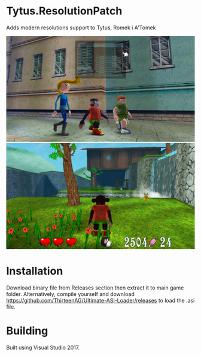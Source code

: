 # Tytus.ResolutionPatch
 Adds modern resolutions support to Tytus, Romek i A'Tomek
 
![Preview:](https://raw.githubusercontent.com/ermaccer/Tytus.ResolutionPatch/master/01.jpg)
![Preview:](https://raw.githubusercontent.com/ermaccer/Tytus.ResolutionPatch/master/02.jpg)

# Installation
Download binary file from Releases section then extract it to main game folder.
Alternatively, compile yourself and download https://github.com/ThirteenAG/Ultimate-ASI-Loader/releases
to load the .asi file.


# Building
Built using Visual Studio 2017.
